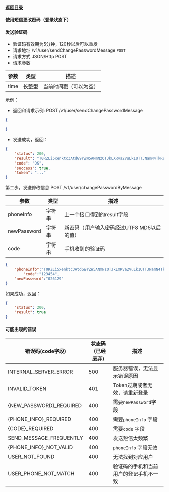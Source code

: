 #### [返回目录](../../)
#### 使用短信更改密码（登录状态下）

#### 发送验证码
* 验证码有效期为5分钟，120秒以后可以重发
* 请求地址 /v1/user/sendChangePasswordMessage ```POST```
* 请求方式 JSON/Http POST
* 请求参数

| 参数            |  类型  |         描述                         |
|----------------|--------|-------------------------------------|
| time           | 长整型  | 当前时间戳（可以为空）                  |



示例：

* 返回和请求示例:
POST /v1/user/sendChangePasswordMessage
```json
{
	
}
```

* 发送成功，返回：

```json
{
    "status": 200,
    "result": "T0RZLi5xenktc3AtdG9rZW5ANmNzOTJkLXRva2VuLk1UTTJNamN4TkRBME9ETS4ucXp5LXNwLXRva2VuQDZjczkyZC10b2tlbi5NekEuLnF6eS1zcC10b2tlbkA2Y3M5MmQtdG9rZW4uMzhiZTg4ZjMwZTEyYzU5ODc1MzgyNGE2MjQ3NDBkNDI.",
    "code": "OK",
    "success": true,
    "token": "..."
}
```
第二步，发送修改信息
POST /v1/user/changePasswordByMessage

| 参数            |  类型   | 描述                                  |
|----------------|--------|----------------------------------------|
| phoneInfo      | 字符串  | 上一个接口得到的result字段               |
| newPassword    | 字符串  | 新密码（用户输入密码经过UTF8 MD5以后的值）|
| code           | 字符串  | 手机收到的验证码                         |


```json
{
	"phoneInfo":"T0RZLi5xenktc3AtdG9rZW5ANmNzOTJkLXRva2VuLk1UTTJNamN4TkRBME9ETS4ucXp5LXNwLXRva2VuQDZjczkyZC10b2tlbi5NakEuLnF6eS1zcC10b2tlbkA2Y3M5MmQtdG9rZW4uN2JjYWZkYjA1ZGEzNzM0ZTAxYWMzODVkNjFlYzRjMWE.",
        "code":"123454",
	"newPassword":"026129"
}
```
如果成功，返回：
```json
{
    "status": 200,
    "result": true
}
```

#### 可能出现的错误


| 错误码(code字段)         |  状态码（已经废弃)  |  描述                                 |
|------------------------|-------------------|-------------------------------------|
| INTERNAL_SERVER_ERROR  |       500         | 服务器错误，无法显示错误原因              |
| INVALID_TOKEN          |       401         | Token过期或者无效，请重新登录            |
|{NEW_PASSWORD}\_REQUIRED|       400         | 需要```newPassword```字段             |
|{PHONE_INFO}\_REQUIRED  |       400         | 需要```phoneInfo```  字段             |
|{CODE}\_REQUIRED        |       400         | 需要```code```  字段                  |
|SEND_MESSAGE_FREQUENTLY |       400         | 发送短信太频繁                          | 
|{PHONE_INFO}\_NOT_VALID |       400         | ```phoneInfo```  字段无效              | 
|USER_NOT_FOUND          |       400         | 无法找到对应用户                        |
|USER_PHONE_NOT_MATCH    |       400         | 验证码的手机和当前用户的登记手机不一致      |
